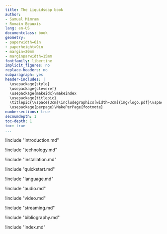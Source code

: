 ```yaml
---
title: The Liquidsoap book
author:
- Samuel Mimram
- Romain Beauxis
lang: en-US
documentclass: book
geometry:
- paperwidth=6in
- paperheight=9in
- margin=20mm
- marginparwidth=15mm
fontfamily: libertine
implicit_figures: no
replace-headers: no
subparagraph: yes
header-includes: |
  \usepackage{style}
  \usepackage{cleveref}
  \usepackage{makeidx}\makeindex
  \usepackage{titlepic}
  \titlepic{\vspace{3cm}\includegraphics[width=3cm]{img/logo.pdf}\vspace{-3cm}}
  \usepackage{perpage}\MakePerPage{footnote}
numbersections: true
secnumdepth: 1
toc-depth: 1
toc: true
...
```


!include "introduction.md"

!include "technology.md"

!include "installation.md"

!include "quickstart.md"

!include "language.md"

!include "audio.md"

!include "video.md"

!include "streaming.md"

<!-- !include "faq.md" -->

!include "bibliography.md"

!include "index.md"
